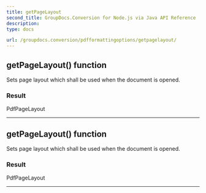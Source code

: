 ```yaml
---
title: getPageLayout
second_title: GroupDocs.Conversion for Node.js via Java API Reference
description: 
type: docs

url: /groupdocs.conversion/pdfformattingoptions/getpagelayout/
---
```


## getPageLayout()  function

 Sets page layout which shall be used when the document is opened.
 

### Result
PdfPageLayout


---


## getPageLayout()  function

 Sets page layout which shall be used when the document is opened.
 

### Result
PdfPageLayout


---


